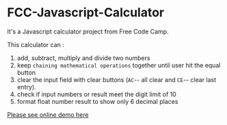 # FCC-Javascript-Calculator

It's a Javascript calculator project from Free Code Camp. 

This calculator can :
1. add, subtract, multiply and divide two numbers
2. keep `chaining mathematical operations` together until user hit the equal button
3. clear the input field with clear buttons (`AC`-- all clear and `CE`-- clear last entry).
4. check if input numbers or result meet the digit limit of 10
5. format float number result to show only 6 decimal places

[Please see online demo here](http://htmlpreview.github.io/?https://github.com/StefanieWang/fcc-javascript-calculator/blob/master/index.html)
